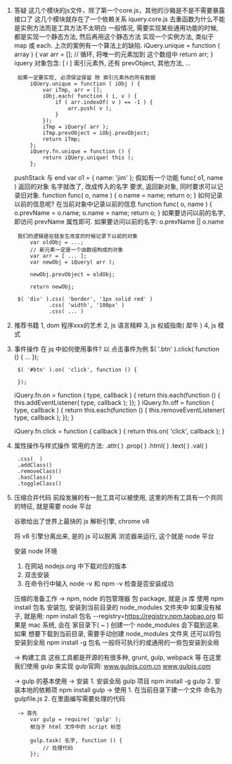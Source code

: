 1. 答疑
    这几个模块的js文件，除了第一个core.js，其他的沙箱是不是不需要暴露接口了
        这几个模块就存在了一个依赖关系
        iquery.core.js
    去重函数为什么不能是实例方法而是工具方法不太明白
        一般情况, 需要实现某些通用功能的时候, 都是实现一个静态方法, 然后再用这个静态方法
        实现一个实例方法, 类似于 map 或 each.
        上次的案例有一个算法上的缺陷.
            iQuery.unique = function ( array ) {
                var arr = [];
                // 循环, 将唯一的元素加到 这个数组中
                return arr;
            }
        iquery 对象包含: [ i ] 索引元素外, 还有 prevObject, 其他方法, ...

        如果一定要实现, 必须保证保留 除 索引元素外的所有数据
            iQUery.unique = function ( iObj ) {
                var iTmp, arr = [];
                iObj.each( function ( i, v ) {
                    if ( arr.indexOf( v ) == -1 ) {
                        arr.push( v );
                    }
                });
                iTmp = iQuery( arr );
                iTmp.prevObject = iObj.prevObject;
                return iTmp;
            };
            iQuery.fn.unique = function () {
                return iQUery.unique( this );
            };
    pushStack 与 end
        var o1 = { name: 'jim' };
        假如有一个功能 func( o1, name ) 返回的对象 名字就改了, 改成传入的名字
        要求, 返回新对象, 同时要求可以记录旧对象.
            function func( o, name ) {
                o.name = name;
                return o;
            }
        如何记录以前的信息呢? 在当前对象中记录以前的信息
            function func( o, name ) {
                o.prevName = o.name;
                o.name = name;
                return o;
            }
        如果要访问以前的名字, 即访问 prevName 属性即可.
        如果要访问以前的名字: o.prevName || o.name

        我们的逻辑是在链发生改变的时候记录下以前的对象
            var oldObj = ...;
            // 新元素一定是一个由数组构成的对象
            var arr = [ ... ];
            var newObj = iQuery( arr );

            newObj.prevObject = oldObj;

            return newObj;

        $( 'div' ).css( 'border', '1px solid red' )
                  .css( 'width', '100px' )
                  .css( ... )


2. 推荐书籍
    1, dom 程序xxx的艺术
    2, js 语言精粹
    3, js 权威指南( 犀牛 )
    4, js 模式

3. 事件操作
    在 jq 中如何使用事件?
    以 点击事件为例
        $( '.btn' ).click( function () { 
            ...
        });

        $( '#btn' ).on( 'click', function () {

        });
    
    iQuery.fn.on = function ( type, callback ) {
        return this.each(function () {
            this.addEventListener( type, callback );
        });
    }
    iQuery.fn.off = function ( type, callback ) {
        return this.each(function () {
            this.removeEventListener( type, callback );
        });
    }

    iQuery.fn.click = function ( callback ) {
        return this.on( 'click', callback );
    }

4. 属性操作与样式操作
    常用的方法:
        .attr(  )
        .prop(  )
        .html(  )
        .text(  )
        .val(  ) 

        .css(  )
        .addClass()
        .removeClass()
        .hasClass()
        .toggleClass()


5. 压缩合并代码
    前段发展的有一批工具可以被使用, 这里的所有工具有一个共同的特征, 就是需要 node 平台

    谷歌给出了世界上最快的 js 解析引擎, chrome v8

    将 v8 引擎分离出来, 是的 js 可以脱离 浏览器来运行, 这个就是 node 平台

    安装 node 环境
    1) 在网站 nodejs.org 中下载对应的版本
    2) 双击安装
    3) 在命令行中输入
        node -v
        和
        npm -v
        检查是否安装成功

    
    压缩的准备工作
    -> npm, node 的包管理器
        包 package, 就是 js 库
        使用 
            npm install 包名          安装包, 安装到当前目录的 node_modules 文件夹中
            如果没有梯子, 就是用: 
                npm install 包名 --registry=https://registry.npm.taobao.org
            如果是 mac 系统, 会在 家目录下( ~ ) 创建一个 node_modules 会下载到这来. 如果
                想要下载到当前目录, 需要手动创建 node_modules 文件夹
        还可以将包安装到全局
            npm install -g 包名
            一般将可执行的或通用的一些包安装到全局

    -> 构建工具
        这些工具都是开源的有很多种, grunt, gulp, webpack 等
        在这里我们使用 gulp 来实现
        gulp官网:
            www.gulpjs.com.cn
            www.gulpjs.com

    -> gulp 的基本使用
        -> 安装
            1. 安装全局 gulp 项目
                npm install -g gulp
            2. 安装本地的依赖项
                npm install gulp
        -> 使用
            1. 在当前目录下建一个文件 命名为 gulpfile.js
            2. 在里面编写需要处理的代码
        
        -> 首先
            var gulp = require( 'gulp' );
            相当于 html 文件中的 script 标签

            gulp.task( 名字, function () {
                // 处理代码
            });






